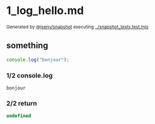 # 1_log_hello.md

<sub>
  Generated by <a href="https://github.com/jsenv/core/tree/main/packages/independent/snapshot">@jsenv/snapshot</a> executing <a href="../snapshot_tests.test.mjs">../snapshot_tests.test.mjs</a>
</sub>

## something

```js
console.log("bonjour");
```

### 1/2 console.log

```console
bonjour
```

### 2/2 return

```js
undefined
```